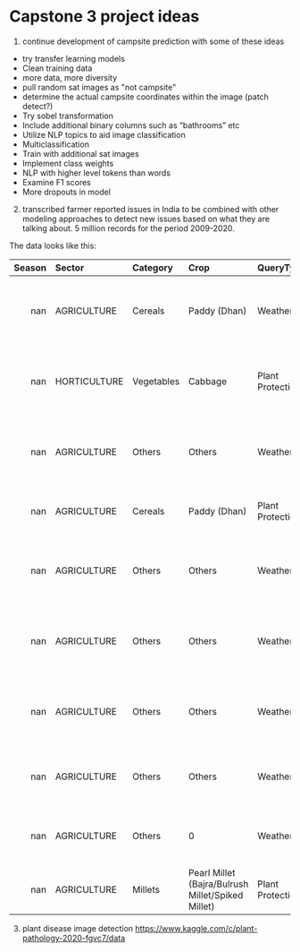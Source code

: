 # Capstone 3 project ideas

1. continue development of campsite prediction with some of these ideas

* try transfer learning models
* Clean training data
* more data, more diversity
* pull random sat images as "not campsite"
* determine the actual campsite coordinates within the image (patch detect?)
* Try sobel transformation
* Include additional binary columns such as “bathrooms” etc
* Utilize NLP topics to aid image classification
* Multiclassification
* Train with additional sat images
* Implement class weights
* NLP with higher level tokens than words
* Examine F1 scores
* More dropouts in model

2. transcribed farmer reported issues in India to be combined with other modeling approaches to detect new issues based on what they are talking about. 5 million records for the period 2009-2020. 

The data looks like this:

|   Season | Sector       | Category   | Crop                                              | QueryType        | QueryText                                                                     |   KccAns | StateName     | DistrictName   | BlockName     | CreatedOn               |
|---------:|:-------------|:-----------|:--------------------------------------------------|:-----------------|:------------------------------------------------------------------------------|---------:|:--------------|:---------------|:--------------|:------------------------|
|      nan | AGRICULTURE  | Cereals    | Paddy (Dhan)                                      | Weather          | Information about weather forecast of Distrect-Etah in Block- Shitalpur.....? |      nan | UTTAR PRADESH | ETAH           | SHITALPUR     | 2019-10-01T06:13:39.82  |
|      nan | HORTICULTURE | Vegetables | Cabbage                                           | Plant Protection | Plant protection measures insect control in cabbage crop ?                    |      nan | UTTAR PRADESH | ETAH           | ALIGANJ       | 2019-10-01T06:14:00.29  |
|      nan | AGRICULTURE  | Others     | Others                                            | Weather          | Information about weather forecast of Block jalesar  in District etah ?       |      nan | UTTAR PRADESH | ETAH           | AWAGARH       | 2019-10-01T06:43:00.063 |
|      nan | AGRICULTURE  | Cereals    | Paddy (Dhan)                                      | Plant Protection | dhan me brawon plant hopper laga hai ?                                        |      nan | UTTAR PRADESH | ETAH           | AWAGARH       | 2019-10-01T06:46:36.063 |
|      nan | AGRICULTURE  | Others     | Others                                            | Weather          | Information about weather forecast of Block   Aliganj  in District  Etah   ?  |      nan | UTTAR PRADESH | ETAH           | ALIGANJ       | 2019-10-01T06:47:58.947 |
|      nan | AGRICULTURE  | Others     | Others                                            | Weather          | Please give me information for weather to district -etah..?                   |      nan | UTTAR PRADESH | ETAH           | ALIGANJ       | 2019-10-01T06:50:10.13  |
|      nan | AGRICULTURE  | Others     | Others                                            | Weather          | Information about weather forecast of Block Jaithra in District Etah....?     |      nan | UTTAR PRADESH | ETAH           | JAITHARA      | 2019-10-01T06:54:03.663 |
|      nan | AGRICULTURE  | Others     | Others                                            | Weather          | TELL ME ABOUT WEATHER INFORMATION ?                                           |      nan | UTTAR PRADESH | ETAH           | GANJ DUNDWARA | 2019-10-01T07:35:07.143 |
|      nan | AGRICULTURE  | Others     | 0                                                 | Weather          | Information about weather forecast of Block soron in District etah?           |      nan | UTTAR PRADESH | ETAH           | SORON         | 2019-10-01T07:35:10.047 |
|      nan | AGRICULTURE  | Millets    | Pearl Millet (Bajra/Bulrush Millet/Spiked Millet) | Plant Protection | Control of stem borer in pearl millet crop...?                                |      nan | UTTAR PRADESH | ETAH           | SORON         | 2019-10-01T07:38:04.237 |

3. plant disease image detection
https://www.kaggle.com/c/plant-pathology-2020-fgvc7/data

